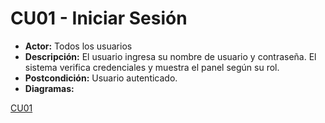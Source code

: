 #   CU01 - Iniciar Sesión

+ **Actor:** Todos los usuarios
+ **Descripción:** El usuario ingresa su nombre de usuario y contraseña. El sistema verifica credenciales y muestra el panel según su rol.
+ **Postcondición:** Usuario autenticado.
+ **Diagramas:**

[CU01](diagramas/CU01.png)
